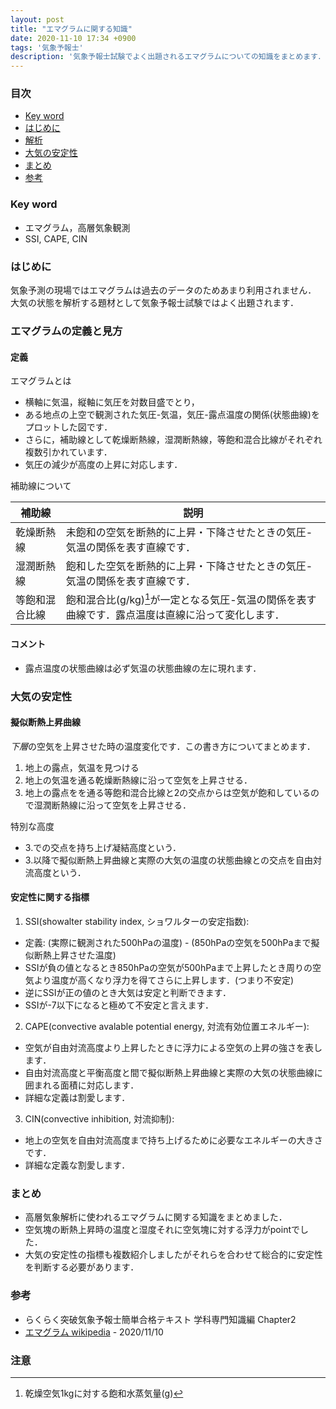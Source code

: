 ```yaml
---
layout: post
title: "エマグラムに関する知識"
date: 2020-11-10 17:34 +0900 
tags: '気象予報士'
description: '気象予報士試験でよく出題されるエマグラムについての知識をまとめます．'
---
```


### 目次
- [Key word](#key-word)
- [はじめに](#はじめに)
- [解析](#解析)
- [大気の安定性](#大気の安定性)
- [まとめ](#まとめ)
- [参考](#参考)

### Key word
- エマグラム，高層気象観測
- SSI, CAPE, CIN

### はじめに

気象予測の現場ではエマグラムは過去のデータのためあまり利用されません．
大気の状態を解析する題材として気象予報士試験ではよく出題されます．

### エマグラムの定義と見方

#### 定義
エマグラムとは

- 横軸に気温，縦軸に気圧を対数目盛でとり，
- ある地点の上空で観測された気圧-気温，気圧-露点温度の関係(状態曲線)をプロットした図です．
- さらに，補助線として乾燥断熱線，湿潤断熱線，等飽和混合比線がそれぞれ複数引かれています．
- 気圧の減少が高度の上昇に対応します．

補助線について

|補助線|説明|
|---|---|
|乾燥断熱線| 未飽和の空気を断熱的に上昇・下降させたときの気圧-気温の関係を表す直線です．|
|湿潤断熱線| 飽和した空気を断熱的に上昇・下降させたときの気圧-気温の関係を表す直線です．|
|等飽和混合比線| 飽和混合比(g/kg)[^mixing_ratio]が一定となる気圧-気温の関係を表す曲線です．露点温度は直線に沿って変化します．|

#### コメント
- 露点温度の状態曲線は必ず気温の状態曲線の左に現れます．

### 大気の安定性
#### 擬似断熱上昇曲線
*下層*の空気を上昇させた時の温度変化です．この書き方についてまとめます．
1. 地上の露点，気温を見つける
2. 地上の気温を通る乾燥断熱線に沿って空気を上昇させる．
3. 地上の露点をを通る等飽和混合比線と2の交点からは空気が飽和しているので湿潤断熱線に沿って空気を上昇させる．

特別な高度
- 3.での交点を持ち上げ凝結高度という．
- 3.以降で擬似断熱上昇曲線と実際の大気の温度の状態曲線との交点を自由対流高度という．

#### 安定性に関する指標
1. SSI(showalter stability index, ショワルターの安定指数): 
  - 定義: (実際に観測された500hPaの温度) - (850hPaの空気を500hPaまで擬似断熱上昇させた温度)
  - SSIが負の値となるとき850hPaの空気が500hPaまで上昇したとき周りの空気より温度が高くなり浮力を得てさらに上昇します．(つまり不安定)
  - 逆にSSIが正の値のとき大気は安定と判断できます．
  - SSIが-7以下になると極めて不安定と言えます．
2. CAPE(convective avalable potential energy, 対流有効位置エネルギー):
  - 空気が自由対流高度より上昇したときに浮力による空気の上昇の強さを表します．
  - 自由対流高度と平衡高度と間で擬似断熱上昇曲線と実際の大気の状態曲線に囲まれる面積に対応します．
  - 詳細な定義は割愛します．
3. CIN(convective inhibition, 対流抑制):
  - 地上の空気を自由対流高度まで持ち上げるために必要なエネルギーの大きさです．
  - 詳細な定義な割愛します．



### まとめ
- 高層気象解析に使われるエマグラムに関する知識をまとめました．
- 空気塊の断熱上昇時の温度と湿度それに空気塊に対する浮力がpointでした．
- 大気の安定性の指標も複数紹介しましたがそれらを合わせて総合的に安定性を判断する必要があります．

### 参考
- らくらく突破気象予報士簡単合格テキスト 学科専門知識編 Chapter2
- [エマグラム wikipedia](https://ja.wikipedia.org/wiki/%E3%82%A8%E3%83%9E%E3%82%B0%E3%83%A9%E3%83%A0) - 2020/11/10

### 注意
[^mixing_ratio]: 乾燥空気1kgに対する飽和水蒸気量(g)